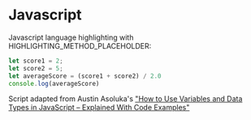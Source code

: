 # Javascript

Javascript language highlighting with HIGHLIGHTING_METHOD_PLACEHOLDER:

```javascript
let score1 = 2;
let score2 = 5;
let averageScore = (score1 + score2) / 2.0
console.log(averageScore)
```

Script adapted from Austin Asoluka's ["How to Use Variables and Data Types in JavaScript – Explained With Code Examples"](https://www.freecodecamp.org/news/how-to-use-variables-and-data-types-in-javascript/)

